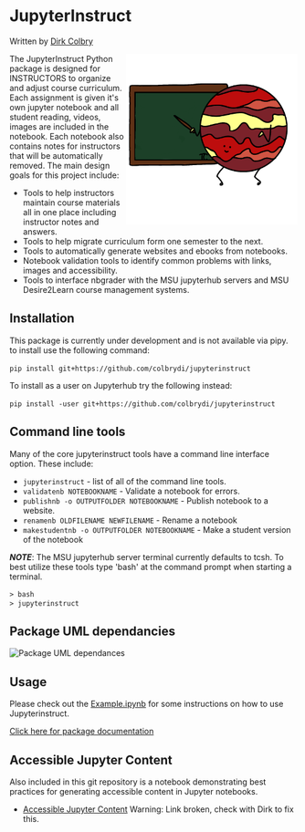 # JupyterInstruct
Written by [Dirk Colbry](http://colbrydi.github.io/)

<img alt="JupyterInstruct logo with a cartoon Jupyter writing on a green chalkboard. Image created by Tamara Colbry" src="https://raw.githubusercontent.com/colbrydi/jupyterinstruct/master/docs/images/JupyterInstruct_icon.png" style="float:right" width=300px>

The JupyterInstruct Python package is designed for INSTRUCTORS to organize and adjust course curriculum. Each assignment is given it's own jupyter notebook and all student reading, videos, images are included in the notebook.  Each notebook also contains notes for instructors that will be automatically removed. The main design goals for this project include:

- Tools to help instructors maintain course materials all in one place including instructor notes and answers.
- Tools to help migrate curriculum form one semester to the next.
- Tools to automatically generate websites and ebooks from notebooks.
- Notebook validation tools to identify common problems with links, images and accessibility.
- Tools to interface nbgrader with the MSU jupyterhub servers and MSU Desire2Learn course management systems.

## Installation

This package is currently under development and is not available via pipy.  to install use the following command:

```pip install git+https://github.com/colbrydi/jupyterinstruct```

To install as a user on Jupyterhub try the following instead:

```pip install -user git+https://github.com/colbrydi/jupyterinstruct```

## Command line tools

Many of the core jupyterinstruct tools have a command line interface option.  These include:

- ```jupyterinstruct``` - list of all of the command line tools.
- ```validatenb NOTEBOOKNAME``` - Validate a notebook for errors.
- ```publishnb -o OUTPUTFOLDER NOTEBOOKNAME``` - Publish notebook to a website.
- ```renamenb OLDFILENAME NEWFILENAME``` - Rename a notebook
- ```makestudentnb -o OUTPUTFOLDER NOTEBOOKNAME``` - Make a student version of the notebook

**_NOTE_**: The MSU jupyterhub server terminal currently defaults to tcsh. To best utilize these tools type 'bash' at the command prompt when starting a terminal.

```
> bash
> jupyterinstruct
```


## Package UML dependancies

<img alt="Package UML dependances" src="https://raw.githubusercontent.com/colbrydi/jupyterinstruct/master/docs/images/packages.png">


## Usage

Please check out the [Example.ipynb](https://colbrydi.github.io/jupyterinstruct/Examples) for some instructions on how to use Jupyterinstruct.

[Click here for package documentation](https://colbrydi.github.io/jupyterinstruct/jupyterinstruct/index.html)

## Accessible Jupyter Content

Also included in this git repository is a notebook demonstrating best practices for generating accessible content in Jupyter notebooks.

- [Accessible Jupyter Content](Accessable_Jupyter_content_for_INSTRUCTORS) Warning: Link broken, check with Dirk to fix this.

